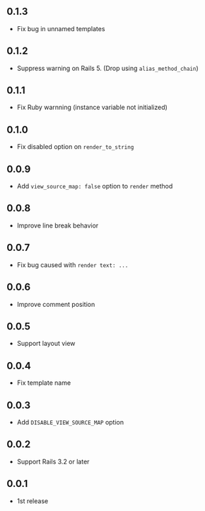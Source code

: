 ## 0.1.3

- Fix bug in unnamed templates

## 0.1.2

- Suppress warning on Rails 5. (Drop using `alias_method_chain`)

## 0.1.1

- Fix Ruby warnning (instance variable not initialized)

## 0.1.0

- Fix disabled option on `render_to_string`

## 0.0.9

- Add `view_source_map: false` option to `render` method

## 0.0.8

- Improve line break behavior

## 0.0.7

- Fix bug caused with `render text: ...`

## 0.0.6

- Improve comment position

## 0.0.5

- Support layout view

## 0.0.4

- Fix template name

## 0.0.3

- Add `DISABLE_VIEW_SOURCE_MAP` option

## 0.0.2

- Support Rails 3.2 or later

## 0.0.1

- 1st release
